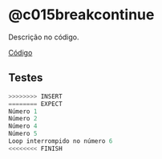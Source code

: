 # @c015breakcontinue

Descrição no código.

[Código](.cache/draft.c)

## Testes

```py
>>>>>>>> INSERT
======== EXPECT
Número 1
Número 2
Número 4
Número 5
Loop interrompido no número 6
<<<<<<<< FINISH
```
